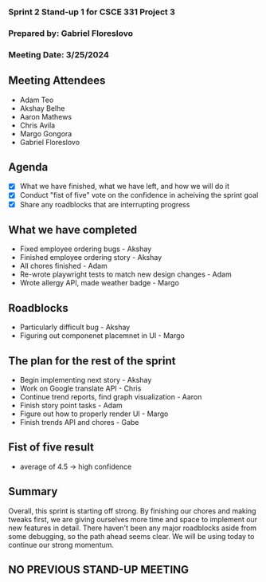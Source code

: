 ### Sprint 2 Stand-up 1 for CSCE 331 Project 3
### Prepared by: Gabriel Floreslovo
### Meeting Date: 3/25/2024

## Meeting Attendees
- Adam Teo
- Akshay Belhe
- Aaron Mathews
- Chris Avila
- Margo Gongora
- Gabriel Floreslovo

## Agenda
- [x] What we have finished, what we have left, and how we will do it
- [x] Conduct "fist of five" vote on the confidence in acheiving the sprint goal
- [x] Share any roadblocks that are interrupting progress 

## What we have completed
- Fixed employee ordering bugs - Akshay
- Finished employee ordering story - Akshay
- All chores finished - Adam
- Re-wrote playwright tests to match new design changes - Adam
- Wrote allergy API, made weather badge - Margo

## Roadblocks
- Particularly difficult bug - Akshay
- Figuring out componenet placemnet in UI - Margo

## The plan for the rest of the sprint
- Begin implementing next story - Akshay
- Work on Google translate API - Chris
- Continue trend reports, find graph visualization - Aaron
- Finish story point tasks - Adam
- Figure out how to properly render UI - Margo
- Finish trends API and chores - Gabe

## Fist of five result 
- average of 4.5 -> high confidence

## Summary
Overall, this sprint is starting off strong. By finishing our chores and making tweaks first, we are giving ourselves more time and space to implement our new features in detail. There haven't been any major roadblocks aside from some debugging, so the path ahead seems clear. We will be using today to continue our strong momentum. 

## NO PREVIOUS STAND-UP MEETING